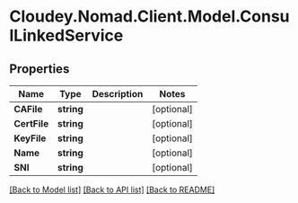 # Cloudey.Nomad.Client.Model.ConsulLinkedService

## Properties

Name | Type | Description | Notes
------------ | ------------- | ------------- | -------------
**CAFile** | **string** |  | [optional] 
**CertFile** | **string** |  | [optional] 
**KeyFile** | **string** |  | [optional] 
**Name** | **string** |  | [optional] 
**SNI** | **string** |  | [optional] 

[[Back to Model list]](../README.md#documentation-for-models) [[Back to API list]](../README.md#documentation-for-api-endpoints) [[Back to README]](../README.md)

